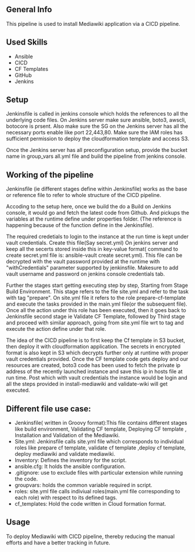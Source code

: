 ## General Info
This pipeline is used to install Mediawiki application via a CICD pipeline.  

## Used Skills
* Ansible
* CICD 
* CF Templates
* GitHub
* Jenkins
## Setup
Jenkinsfile is called in jenkins console which holds the references to all the underlying code files.
On Jenkins server make sure ansible, boto3, awscli, botocore is prsent. Also make sure the SG on the Jenkins server has all the necessary ports enable like  port 22,443,80. Make sure the IAM roles has sufficient permission to deploy the cloudformation template and access S3. 
 
Once the Jenkins server has all preconfiguration setup, provide the bucket name in group_vars all.yml file and build the pipeline from jenkins console. 

## Working of the pipeline
Jenkinsfile  (ie different stages define within Jenkinsfile) works as the base or reference file to refer to whole structure of the CICD pipeline.

Accoding to the setup here, once we build the do a Build on Jenkins console, it would go and fetch the latest code from Github. And pickups the variables at the runtime define under properties folder. (The reference is happening because of the function define in the Jenkinsfile).

The required credetials to login to the instance at the run time is kept under vault credentials. Create this file(Say secret.yml) On jenkins server and keep all the secerts stored inside this in key-value format( command to create secret.yml file is: ansible-vault create secret.yml). This file can be decrypted with the vault password provided at the runtime with "withCredentials" parameter supported by jenkinsfile. Makesure to add vault username and password on jenkins console credentials tab.

Further the stages start getting executing step by step, Starting from Stage Build Environment. This stage refers to the file site.yml and refer to the task with tag "prepare". On site.yml file it refers to the role prepare-cf-template and execute the tasks provided in the main.yml file(or the subsequent file). Once all the action under this role has been executed, then it goes back to Jenkinsfile second stage ie Validate CF Template, followed by Third stage and proceed with similar approach, going from site.yml file wrt to tag and execute the action define under that role.

The idea of the CICD pipeline is to first keep the Cf template in S3 bucket, then deploy it with cloudformation application. The secrets in encrypted format is also kept in S3 which decrypts further only at runtime with proper vault credentials provided. Once the CF template code gets deploy and our resources are created, boto3 code has been used to fetch the private ip address of the recently launched instance and save this ip in hosts file at run time. Post which with vault credentials the instance would be login and all the steps provided in install-mediawiki and validate-wiki will get executed.
## Different file use case:
* Jenkinsfile( written in Groovy format):This file contains different stages like build environment, Validating CF template, Deploying CF template , Installation and Validation of the Mediawiki.
* Site.yml: Jenkinsfile calls site.yml file which corresponds to individual roles like prepare cf template, validate cf template ,deploy cf template, deploy mediawiki and validate mediawiki.
* Inventory: Defines the inventory for the script. 
* ansible.cfg: It holds the ansible configuration. 
* .gitignore: use to exclude files with particular extension while running the code.
* groupvars: holds the common variable required in script.
* roles: site.yml file calls indiviual roles(main.yml file corresponding to each role) with respect to its defined tags.
* cf_templates: Hold the code written in Cloud formation format. 

## Usage
To deploy Mediawiki with CICD pipeline, thereby reducing the manual efforts and  have a better tracking in future.
